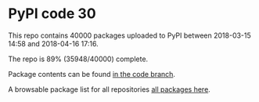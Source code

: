 # PyPI code 30

This repo contains 40000 packages uploaded to PyPI between 
2018-03-15 14:58 and 2018-04-16 17:16.

The repo is 89% (35948/40000) complete.

Package contents can be found [in the code branch](https://github.com/pypi-data/pypi-mirror-30/tree/code/packages).

A browsable package list for all repositories [all packages here](https://pypi-data.github.io/website/repositories/pypi-mirror-30).


